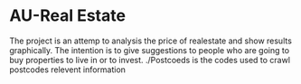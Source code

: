 # AU-Real Estate
The project is an attemp to analysis the price of realestate and show results graphically. The intention is to give suggestions to people who are going to buy properties to live in or to invest.
./Postcoeds is the codes used to crawl postcodes relevent information
